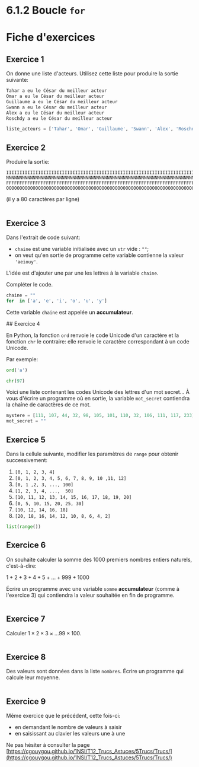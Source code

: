 # 6.1.2 Boucle `for`
# Fiche d'exercices

## Exercice 1
On donne une liste d'acteurs. Utilisez cette liste pour produire la sortie suivante:

```python
Tahar a eu le César du meilleur acteur
Omar a eu le César du meilleur acteur
Guillaume a eu le César du meilleur acteur
Swann a eu le César du meilleur acteur
Alex a eu le César du meilleur acteur
Roschdy a eu le César du meilleur acteur
```



```python
liste_acteurs = ['Tahar', 'Omar', 'Guillaume', 'Swann', 'Alex', 'Roschdy']
```

## Exercice 2
Produire la sortie:

```
IIIIIIIIIIIIIIIIIIIIIIIIIIIIIIIIIIIIIIIIIIIIIIIIIIIIIIIIIIIIIIIIIIIIIIIIIIIIIIII
NNNNNNNNNNNNNNNNNNNNNNNNNNNNNNNNNNNNNNNNNNNNNNNNNNNNNNNNNNNNNNNNNNNNNNNNNNNNNNNN
FFFFFFFFFFFFFFFFFFFFFFFFFFFFFFFFFFFFFFFFFFFFFFFFFFFFFFFFFFFFFFFFFFFFFFFFFFFFFFFF
OOOOOOOOOOOOOOOOOOOOOOOOOOOOOOOOOOOOOOOOOOOOOOOOOOOOOOOOOOOOOOOOOOOOOOOOOOOOOOOO
```


(il y a 80 caractères par ligne)


```python

```

## Exercice 3

Dans l'extrait de code suivant:

- `chaine` est une variable initialisée avec un `str` vide : `""`;
- on veut qu'en sortie de programme cette variable contienne la valeur `'aeiouy'`.

L'idée est d'ajouter une par une les lettres à la variable `chaine`.

Compléter le code.


```python
chaine = ""
for  in ['a', 'e', 'i', 'o', 'u', 'y']
```

Cette variable `chaine` est appelée un **accumulateur**.

## Exercice 4

En Python, la fonction `ord` renvoie le code Unicode d'un caractère et la fonction `chr` le contraire: elle renvoie le caractère correspondant à un code Unicode.

Par exemple:



```python
ord('a')
```


```python
chr(97)
```

Voici une liste contenant les codes Unicode des lettres d'un mot secret...
À vous d'écrire un programme où en sortie, la variable `mot_secret` contiendra la chaîne de caractères de ce mot.   


```python
mystere = [111, 107, 44, 32, 98, 105, 101, 110, 32, 106, 111, 117, 233]
mot_secret = ""
```

## Exercice 5

Dans la cellule suivante, modifier les paramètres de `range` pour obtenir successivement:

1. `[0, 1, 2, 3, 4]`
1. `[0, 1, 2, 3, 4, 5, 6, 7, 8, 9, 10 ,11, 12]`
1. `[0, 1 ,2, 3, ..., 100]`
1. `[1, 2, 3, 4, ...,  50]`
1. `[10, 11, 12, 13, 14, 15, 16, 17, 18, 19, 20]`
1. `[0, 5, 10, 15, 20, 25, 30]`
1. `[10, 12, 14, 16, 18]`
2. `[20, 18, 16, 14, 12, 10, 8, 6, 4, 2]`


```python
list(range())
```

## Exercice 6
On souhaite calculer la somme des 1000 premiers nombres entiers naturels, c'est-à-dire:

$1+2+3+4+5+ \dots +999+1000$

Écrire un programme avec une variable `somme` **accumulateur** (comme à l'exercice 3) qui contiendra la valeur souhaitée en fin de programme.


```python

```

## Exercice 7

Calculer $1\times 2 \times 3 \times \dots 99 \times 100$.


```python

```

## Exercice 8

Des valeurs sont données dans la liste `nombres`. Écrire un programme qui calcule leur moyenne.


```python

```

## Exercice 9

Même exercice que le précédent, cette fois-ci:

- en demandant le nombre de valeurs à saisir
- en saisissant au clavier les valeurs une à une

Ne pas hésiter à consulter la page [https://cgouygou.github.io/1NSI/T12_Trucs_Astuces/5Trucs/Trucs/](https://cgouygou.github.io/1NSI/T12_Trucs_Astuces/5Trucs/Trucs/)


```python

```
